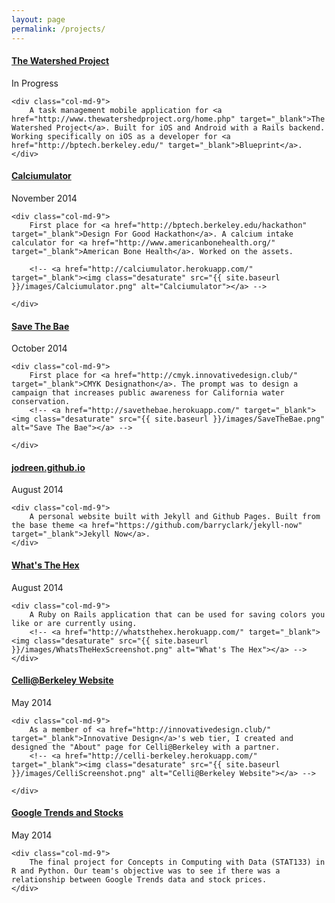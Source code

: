```yaml
---
layout: page
permalink: /projects/
---
```


<div class="row">
    <div class="col-md-3">
        <h4><a href="http://github.com/calblueprint/watershed">The Watershed Project</a></h4>
        In Progress
    </div>

    <div class="col-md-9">
        A task management mobile application for <a href="http://www.thewatershedproject.org/home.php" target="_blank">The Watershed Project</a>. Built for iOS and Android with a Rails backend. Working specifically on iOS as a developer for <a href="http://bptech.berkeley.edu/" target="_blank">Blueprint</a>.
    </div>

</div>


<div class="row">
    <div class="col-md-3">
        <h4><a href="https://calciumulator.herokuapp.com/">Calciumulator</a></h4>
        November 2014
    </div>

    <div class="col-md-9">
        First place for <a href="http://bptech.berkeley.edu/hackathon" target="_blank">Design For Good Hackathon</a>. A calcium intake calculator for <a href="http://www.americanbonehealth.org/" target="_blank">American Bone Health</a>. Worked on the assets.

        <!-- <a href="http://calciumulator.herokuapp.com/" target="_blank"><img class="desaturate" src="{{ site.baseurl }}/images/Calciumulator.png" alt="Calciumulator"></a> -->

    </div>
</div>

<div class="row">
    <div class="col-md-3">
        <h4><a href="http://savethebae.herokuapp.com/">Save The Bae</a></h4>
        October 2014
    </div>

    <div class="col-md-9">
        First place for <a href="http://cmyk.innovativedesign.club/" target="_blank">CMYK Designathon</a>. The prompt was to design a campaign that increases public awareness for California water conservation.
        <!-- <a href="http://savethebae.herokuapp.com/" target="_blank"><img class="desaturate" src="{{ site.baseurl }}/images/SaveTheBae.png" alt="Save The Bae"></a> -->

    </div>
</div>

<div class="row">
    <div class="col-md-3">
        <h4><a href="http://jodreen.github.io">jodreen.github.io</a></h4>
        August 2014
    </div>

    <div class="col-md-9">
        A personal website built with Jekyll and Github Pages. Built from the base theme <a href="https://github.com/barryclark/jekyll-now" target="_blank">Jekyll Now</a>.
    </div>
</div>

<div class="row">
    <div class="col-md-3">
        <h4><a href="http://whatsthehex.herokuapp.com" target="_blank">What's The Hex</a></h4>
        August 2014
    </div>

    <div class="col-md-9">
        A Ruby on Rails application that can be used for saving colors you like or are currently using.
        <!-- <a href="http://whatsthehex.herokuapp.com/" target="_blank"><img class="desaturate" src="{{ site.baseurl }}/images/WhatsTheHexScreenshot.png" alt="What's The Hex"></a> -->
    </div>
</div>

<div class="row">
    <div class="col-md-3">
        <h4><a href="http://celli-berkeley.herokuapp.com/" target="_blank">Celli@Berkeley Website</a>
        </h4>
        May 2014
    </div>

    <div class="col-md-9">
        As a member of <a href="http://innovativedesign.club/" target="_blank">Innovative Design</a>'s web tier, I created and designed the "About" page for Celli@Berkeley with a partner.
        <!-- <a href="http://celli-berkeley.herokuapp.com/" target="_blank"><img class="desaturate" src="{{ site.baseurl }}/images/CelliScreenshot.png" alt="Celli@Berkeley Website"></a> -->

    </div>
</div>

<div class="row">
    <div class="col-md-3">
        <h4><a href="http://jodreen.github.io/googletrends-stocks/" target="_blank">Google Trends and Stocks</a></h4>
        May 2014
    </div>

    <div class="col-md-9">
        The final project for Concepts in Computing with Data (STAT133) in R and Python. Our team's objective was to see if there was a relationship between Google Trends data and stock prices.
    </div>
</div>

